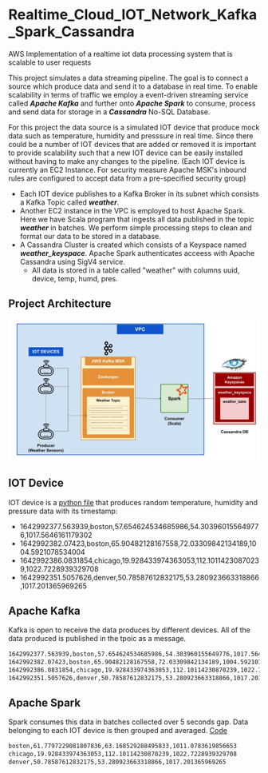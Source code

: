 # Realtime_Cloud_IOT_Network_Kafka_Spark_Cassandra
AWS Implementation of a realtime iot data processing system that is scalable to user requests

This project simulates a data streaming pipeline. The goal is to connect a source which produce data and send it to a database in real time. To enable scalability in terms of traffic we employ a event-driven streaming service called ***Apache Kafka*** and further onto ***Apache Spark*** to consume, process and send data for storage in a ***Cassandra*** No-SQL Database.

For this project the data source is a simulated IOT device that produce mock data such as temperature, humidity and presssure in real time. Since there could be a number of IOT devices that are added or removed it is important to provide scalability such that a new IOT device can be easily installed without having to make any changes to the pipeline.
(Each IOT device is currently an EC2 Instance. For security measure Apache MSK's inbound rules are configured to accept data from a pre-specified security group)
* Each IOT device publishes to a Kafka Broker in its subnet which consists a Kafka Topic called ***weather***.
* Another EC2 instance in the VPC is employed to host Apache Spark. Here we have Scala program that ingests all data published in the topic ***weather*** in batches. We perform simple processing steps to clean and format our data to be stored in a database.
* A Cassandra Cluster is created which consists of a Keyspace named ***weather_keyspace***. Apache Spark authenticates acceess with Apache Cassandra using SigV4 service.
  * All data is stored in a table called "weather" with columns uuid, device, temp, humd, pres.

## Project Architecture
![Network Architecture](https://github.com/AshwinDeshpande96/Realtime_Cloud_IOT_Network_Kafka_Spark_Cassandra/blob/main/Realtime_IOT.jpg)


## IOT Device
IOT device is a [python file](https://github.com/AshwinDeshpande96/Realtime_Cloud_IOT_Network_Kafka_Spark_Cassandra/blob/main/iot_devices.py) that produces random temperature, humidity and pressure data with its timestamp: 
* 1642992377.563939,boston,57.654624534685986,54.303960155649776,1017.5646161179302
* 1642992382.07423,boston,65.90482128167558,72.03309842134189,1004.5921078534004
* 1642992386.0831854,chicago,19.928433974363053,112.10114230870239,1022.7228939329708
* 1642992351.5057626,denver,50.78587612832175,53.280923663318866,1017.201365969265


## Apache Kafka
Kafka is open to receive the data produces by different devices. All of the data produced is published in the tpoic as a message.
```
1642992377.563939,boston,57.654624534685986,54.303960155649776,1017.5646161179302
1642992382.07423,boston,65.90482128167558,72.03309842134189,1004.5921078534004
1642992386.0831854,chicago,19.928433974363053,112.10114230870239,1022.7228939329708
1642992351.5057626,denver,50.78587612832175,53.280923663318866,1017.201365969265
```
## Apache Spark
Spark consumes this data in batches collected over 5 seconds gap. Data belonging to each IOT device is then grouped and averaged.
[Code](https://github.com/AshwinDeshpande96/Realtime_Cloud_IOT_Network_Kafka_Spark_Cassandra/tree/main/SparkConsumer)
```
boston,61.7797229081807836,63.168529288495833,1011.0783619856653
chicago,19.928433974363053,112.10114230870239,1022.7228939329708
denver,50.78587612832175,53.280923663318866,1017.201365969265
```
